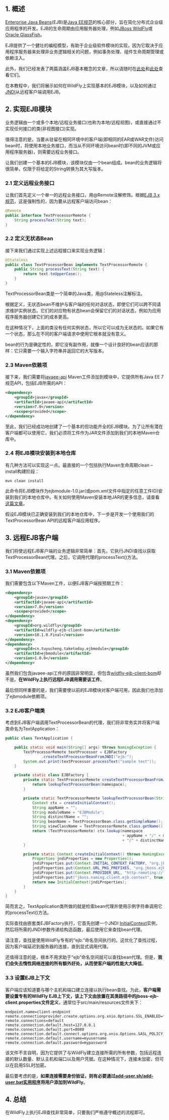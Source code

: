 ## 1. 概述

[Enterprise Java Beans](https://docs.oracle.com/javaee/6/tutorial/doc/gijsz.html)(EJB)是[Java EE规范](https://en.wikipedia.org/wiki/Java_Platform,_Enterprise_Edition)的核心部分，旨在简化分布式企业级应用程序的开发。EJB的生命周期由应用服务器处理，例如[JBoss WildFly](http://wildfly.org/)或[Oracle GlassFish](https://www.oracle.com/middleware/technologies/glassfish-server.html)。

EJB提供了一个健壮的编程模型，有助于企业级软件模块的实现，因为它取决于应用程序服务器来处理非业务逻辑相关的问题，例如事务处理、组件生命周期管理或依赖注入。

此外，我们已经发表了两篇涵盖EJB基本概念的文章，所以请随时在[此处](https://www.baeldung.com/ejb-intro)和[此处](https://www.baeldung.com/ejb-session-beans)查看它们。

在本教程中，我们将展示如何在WildFly上实现基本的EJB模块，以及如何通过[JNDI](https://en.wikipedia.org/wiki/Java_Naming_and_Directory_Interface)从远程客户端调用EJB。

## 2. 实现EJB模块

业务逻辑由一个或多个本地/远程业务接口(也称为本地/远程视图)，或直接通过不实现任何接口的类(非视图接口)实现。

值得注意的是，当要从驻留在相同环境中的客户端(即相同的EAR或WAR文件)访问bean时，将使用本地业务接口，而当从不同环境访问bean时(即不同的JVM或应用程序服务器)，则需要远程业务接口。

让我们创建一个基本的EJB模块，该模块仅由一个bean组成。bean的业务逻辑将很简单，仅限于将给定的String转换为其大写版本。

### 2.1 定义远程业务接口

让我们首先定义一个单一的远程业务接口，用@Remote注解修饰。根据[EJB 3.x规范](https://download.oracle.com/otn-pub/jcp/ejb-3.1-fr-eval-oth-JSpec/ejb-3_1-fr-spec.pdf)，这是强制性的，因为要从远程客户端访问bean：

```java
@Remote
public interface TextProcessorRemote {
    String processText(String text);
}
```

### 2.2 定义无状态Bean

接下来我们通过实现上述远程接口来实现业务逻辑：

```java
@Stateless
public class TextProcessorBean implements TextProcessorRemote {
    public String processText(String text) {
        return text.toUpperCase();
    }
}
```

TextProcessorBean类是一个简单的Java类，用@Stateless注解标注。

根据定义，无状态bean不维护与客户端的任何对话状态，即使它们可以跨不同请求维护实例状态。它们的对应物有状态bean会保留它们的对话状态，例如为应用程序服务器创建它们的成本更高。

在这种情况下，上面的类没有任何实例状态，所以它可以成为无状态的。如果它有一个状态，那么在不同的客户端请求中使用它根本就没有意义。

bean的行为是确定性的，即它没有副作用，就像一个设计良好的bean应该的那样：它只需要一个输入字符串并返回它的大写版本。

### 2.3 Maven依赖项

接下来，我们需要将[javaee-api](https://central.sonatype.com/artifact/javax/javaee-api/8.0.1) Maven工件添加到模块中，它提供所有Java EE 7规范API，包括EJB所需的API：

```xml
<dependency>
    <groupId>javax</groupId>
    <artifactId>javaee-api</artifactId>
    <version>7.0</version>
    <scope>provided</scope>
</dependency>
```

至此，我们已经成功地创建了一个基本的但功能齐全的EJB模块。为了让所有潜在客户端都可以使用它，我们必须将工件作为JAR文件添加到我们的本地Maven仓库中。

### 2.4 将EJB模块安装到本地仓库

有几种方法可以实现这一点。最直接的一个包括执行Maven生命周期clean – install构建阶段：

```shell
mvn clean install
```

此命令将EJB模块作为ejbmodule-1.0.jar(或pom.xml文件中指定的任意工件ID)安装到我们的本地仓库中。有关如何使用Maven安装本地JAR的更多信息，请查看[这篇文章](https://www.baeldung.com/install-local-jar-with-maven)。

假设EJB模块已正确安装到我们的本地仓库中，下一步是开发一个使用我们的TextProcessorBean API的远程客户端应用程序。

## 3. 远程EJB客户端

我们将使远程EJB客户端的业务逻辑非常简单：首先，它执行JNDI查找以获取TextProcessorBean代理。之后，它调用代理的processText()方法。

### 3.1 Maven依赖项

我们需要包含以下Maven工件，以便EJB客户端按预期工作：

```xml
<dependency>
    <groupId>javax</groupId>
    <artifactId>javaee-api</artifactId>
    <version>7.0</version>
    <scope>provided</scope>
</dependency>
<dependency>
    <groupId>org.wildfly</groupId>
    <artifactId>wildfly-ejb-client-bom</artifactId>
    <version>10.1.0.Final</version>
</dependency>
<dependency>
    <groupId>cn.tuyucheng.taketoday.ejbmodule</groupId>
    <artifactId>ejbmodule</artifactId>
    <version>1.0.0</version>
</dependency>
```

虽然我们包含javaee-api工件的原因非常明显，但包含[wildfly-ejb-client-bom](https://search.maven.org/classic/#search|ga|1|wildfly-ejb-client-bom)却不是。**在WildFly上执行远程EJB调用需要该工件**。

最后但同样重要的是，我们需要使以前的EJB模块对客户端可用，因此我们也添加了ejbmodule依赖项。

### 3.2 EJB客户端类

考虑到EJB客户端调用TextProcessorBean的代理，我们将非常务实并将客户端类命名为TextApplication：

```java
public class TextApplication {

    public static void main(String[] args) throws NamingException {
        TextProcessorRemote textProcessor = EJBFactory
                .createTextProcessorBeanFromJNDI("ejb:");
        System.out.print(textProcessor.processText("sample text"));
    }

    private static class EJBFactory {
        private static TextProcessorRemote createTextProcessorBeanFromJNDI(String namespace) throws NamingException {
            return lookupTextProcessorBean(namespace);
        }

        private static TextProcessorRemote lookupTextProcessorBean(String namespace) throws NamingException {
            Context ctx = createInitialContext();
            String appName = "";
            String moduleName = "EJBModule";
            String distinctName = "";
            String beanName = TextProcessorBean.class.getSimpleName();
            String viewClassName = TextProcessorRemote.class.getName();
            return (TextProcessorRemote) ctx.lookup(namespace
                                                    + appName + "/" + moduleName
                                                    + "/" + distinctName + "/" + beanName + "!" + viewClassName);
        }

        private static Context createInitialContext() throws NamingException {
            Properties jndiProperties = new Properties();
            jndiProperties.put(Context.INITIAL_CONTEXT_FACTORY, "org.jboss.naming.remote.client.InitialContextFactory");
            jndiProperties.put(Context.URL_PKG_PREFIXES, "org.jboss.ejb.client.naming");
            jndiProperties.put(Context.PROVIDER_URL, "http-remoting://localhost:8080");
            jndiProperties.put("jboss.naming.client.ejb.context", true);
            return new InitialContext(jndiProperties);
        }
    }
}
```

简而言之，TextApplication类所做的就是检索bean代理并使用示例字符串调用它的processText()方法。

实际查找由嵌套类EJBFactory执行，它首先创建一个JNDI [InitialContext](https://docs.oracle.com/en/java/javase/11/docs/api/java.naming/javax/naming/InitialContext.html)实例，然后将所需的JNDI参数传递给构造函数，最后使用它来查找bean代理。

请注意，查找是使用WildFly专有的“ejb:”命名空间执行的。这优化了查找过程，因为客户端延迟到服务器的连接，直到显式调用代理。

还值得注意的是，根本不用求助于“ejb”命名空间就可以查找bean代理。但是，**我们会失去惰性网络连接的所有额外好处，从而使客户端的性能大大降低**。

### 3.3 设置EJB上下文

客户端应该知道要与哪个主机和端口建立连接以执行bean查找。为此，**客户端需要设置专有的WildFly EJB上下文，该上下文由放置在其类路径中的jboss-ejb-client.properties文件定义**，通常位于src/main/resources文件夹下：

```properties
endpoint.name=client-endpoint
remote.connectionprovider.create.options.org.xnio.Options.SSL_ENABLED=false
remote.connections=default
remote.connection.default.host=127.0.0.1
remote.connection.default.port=8080
remote.connection.default.connect.options.org.xnio.Options.SASL_POLICY_NOANONYMOUS=false
remote.connection.default.username=myusername
remote.connection.default.password=mypassword
```

该文件不言自明，因为它提供了与WildFly建立连接所需的所有参数，包括远程连接的默认数量、默认主机和端口以及用户凭据。在这种情况下，连接未加密，但可以在启用SSL时加密。

最后要考虑的是，**如果连接需要身份验证，则有必要通过[add-user.sh/add-user.bat实用程序](https://docs.jboss.org/author/display/WFLY8/add-user%20utility.html)将用户添加到WildFly**。

## 4. 总结

在WildFly上执行EJB查找非常简单，只要我们严格遵守概述的流程即可。